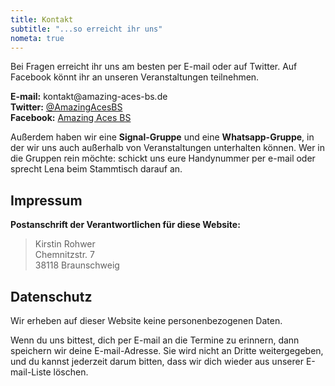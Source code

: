 ```yaml
---
title: Kontakt
subtitle: "...so erreicht ihr uns"
nometa: true
---
```

Bei Fragen erreicht ihr uns am besten per E-mail oder auf Twitter. Auf Facebook könnt ihr an unseren Veranstaltungen teilnehmen.

**E-mail:** <span>k<span title="ihate@spam.com</span>">o</span>ntakt</span>&#64;amazing-aces-bs<i title="</i>mailto:">.</i>de  
**Twitter:** [@AmazingAcesBS](https://twitter.com/AmazingAcesBS)  
**Facebook:** [Amazing Aces BS](https://facebook.com/AmazingAcesBS)  

Außerdem haben wir eine **Signal-Gruppe** und eine **Whatsapp-Gruppe**, in der wir uns auch außerhalb von Veranstaltungen unterhalten können. Wer in die Gruppen rein möchte: schickt uns eure Handynummer per e-mail oder sprecht Lena beim Stammtisch darauf an.

## Impressum

**Postanschrift der Verantwortlichen für diese Website:**

> Kirstin Rohwer  
> Chemnitzstr. 7  
> 38118 Braunschweig  

## Datenschutz

Wir erheben auf dieser Website keine personenbezogenen Daten.  

Wenn du uns bittest, dich per E-mail an die Termine zu erinnern, dann speichern wir deine E-mail-Adresse. Sie wird nicht an Dritte weitergegeben, und du kannst jederzeit darum bitten, dass wir dich wieder aus unserer E-mail-Liste löschen.
